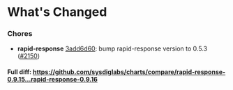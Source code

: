 # What's Changed

### Chores
- **rapid-response** [3add6d60](https://github.com/sysdiglabs/charts/commit/3add6d601eb9428dc1457e3e8f7eb904ec923a7a): bump rapid-response version to 0.5.3 ([#2150](https://github.com/sysdiglabs/charts/issues/2150))
#### Full diff: https://github.com/sysdiglabs/charts/compare/rapid-response-0.9.15...rapid-response-0.9.16
